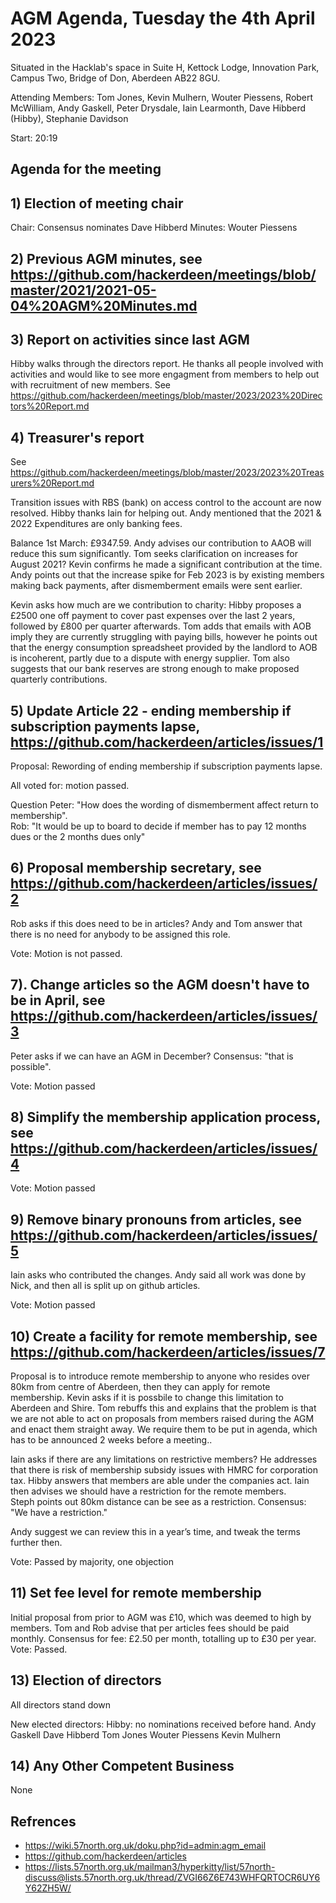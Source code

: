 # AGM Agenda, Tuesday the 4th April 2023 

Situated in the Hacklab's space in Suite H, Kettock Lodge, Innovation Park, Campus Two, Bridge of Don, Aberdeen AB22 8GU.

Attending Members: Tom Jones, Kevin Mulhern, Wouter Piessens,  Robert McWilliam, Andy Gaskell, Peter Drysdale, Iain Learmonth, Dave Hibberd (Hibby), Stephanie Davidson

Start:  20:19

## Agenda for the meeting

## 1) Election of meeting chair
Chair: Consensus nominates Dave Hibberd
Minutes: Wouter Piessens

## 2)  Previous AGM minutes, see https://github.com/hackerdeen/meetings/blob/master/2021/2021-05-04%20AGM%20Minutes.md

## 3)  Report on activities since last AGM
Hibby walks through the directors report. 
He thanks all people involved with activities and would like to see more engagment from members to help out with recruitment of new members.
See https://github.com/hackerdeen/meetings/blob/master/2023/2023%20Directors%20Report.md

## 4)  Treasurer's report

See https://github.com/hackerdeen/meetings/blob/master/2023/2023%20Treasurers%20Report.md

Transition issues with RBS (bank) on access control to the account are now resolved.  Hibby thanks Iain for helping out.
Andy mentioned that the 2021 & 2022 Expenditures  are only banking fees.

Balance 1st March: £9347.59. Andy advises our contribution to AAOB will reduce this sum significantly.
Tom seeks clarification on increases for August 2021? Kevin confirms he made a significant contribution at the time.
Andy points out that the increase spike for Feb 2023 is by existing members making back payments, after dismemberment emails were sent earlier.

Kevin asks how much are we contribution to charity: Hibby proposes a £2500 one off payment to cover past expenses over the last 2 years, followed by £800 per quarter afterwards. Tom adds that emails with AOB imply they are currently struggling with paying bills, however he points out that the energy consumption spreadsheet provided by the landlord to AOB is incoherent, partly due to a dispute with energy supplier.  Tom also suggests that our bank reserves are strong enough to make proposed quarterly contributions.

## 5) Update Article 22 - ending membership if subscription payments lapse, https://github.com/hackerdeen/articles/issues/1
Proposal: Rewording of ending membership if subscription payments lapse.

All voted for: motion passed.

Question Peter: "How does the wording of dismemberment affect return to membership".  
Rob: "It would be up to board to decide if member has to pay 12 months dues or the 2 months dues only"

## 6) Proposal membership secretary, see https://github.com/hackerdeen/articles/issues/2
Rob asks if this does need to be in articles?  Andy and Tom answer that there is no need for anybody to be assigned this role. 

Vote:   Motion is not passed.

## 7). Change articles so the AGM doesn't have to be in April, see https://github.com/hackerdeen/articles/issues/3
Peter asks if we can have an AGM in December?  Consensus:  "that is possible".

Vote:   Motion passed

## 8)  Simplify the membership application process, see https://github.com/hackerdeen/articles/issues/4

Vote:  Motion passed

## 9) Remove binary pronouns from articles, see https://github.com/hackerdeen/articles/issues/5
Iain asks who contributed the changes. Andy said all work was done by Nick,  and then all is split up on github articles.

Vote:   Motion passed

## 10) Create a facility for remote membership, see https://github.com/hackerdeen/articles/issues/7

Proposal is to introduce remote membership to anyone who resides over 80km from centre of Aberdeen, then they can apply for remote membership.
Kevin asks if it is possbile to change this limitation to Aberdeen and Shire. 
Tom rebuffs this and explains that the problem is that we are not able to act on proposals from members raised during the AGM and enact them straight away.  We require them to be put in agenda, which has to be announced 2 weeks before a meeting..

Iain asks if there are any limitations on restrictive members? He addresses that there is risk of membership subsidy issues with HMRC for corporation tax.
Hibby answers that members are able under the companies act.
Iain then advises we should have a restriction for the remote members.  
Steph points out 80km distance can be see as a restriction.
Consensus:  "We have a restriction."

Andy suggest we can review this in a year’s time, and tweak the terms further then.

Vote: Passed by majority, one objection

## 11) Set fee level for remote membership
Initial proposal from prior to AGM was £10, which was deemed to high by members. 
Tom and Rob advise that per articles fees should be paid monthly. 
Consensus for fee:  £2.50 per month, totalling up to £30 per year.
Vote: Passed.

## 13) Election of directors
All directors stand down

New elected directors:
Hibby: no nominations received before hand.
Andy Gaskell
Dave Hibberd
Tom Jones
Wouter Piessens
Kevin Mulhern

## 14) Any Other Competent Business
None

## Refrences
* https://wiki.57north.org.uk/doku.php?id=admin:agm_email
* https://github.com/hackerdeen/articles
* https://lists.57north.org.uk/mailman3/hyperkitty/list/57north-discuss@lists.57north.org.uk/thread/ZVGI66Z6E743WHFQRTOCR6UY6Y62ZH5W/
